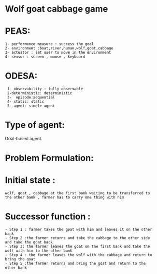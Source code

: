 # Wolf goat cabbage game
# PEAS:
    1- performance measure : success the goal
    2- environment :boat,river,human,wolf,goat,cabbage
    3- actuator : let user to move in the environment 
    4- sensor : screen , mouse , keyboard 
  
 # ODESA:
     1- observability : fully observable 
     2-deterministic: deterministic
     3-  episode:sequential
     4- static: static
     5- agent: single agent 
     
# Type of agent:
Goal-based agent.

# Problem Formulation:

  # Initial state :
    wolf, goat , cabbage at the first bank waiting to be transferred to the other bank , farmer has to carry one thing with him 
  # Successor function : 
    - Step 1 : farmer takes the goat with him and leaves it on the other bank 
    - Step 2 :the farmer returns and take the cabbage to the other side and take the goat back 
    - Step 3: the farmer leaves the goat on the first bank and take the wolf with him to the other bank
    - Step 4 : the farmer leaves the wolf with the cabbage and return to bring the goat 
    - Step 5 :the farmer returns and bring the goat and return to the other bank 


